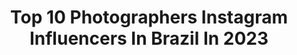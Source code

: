 ---
title: Top 10 Photographers Instagram Influencers In Brazil In 2023
description: >-
  Find top photographers Instagram influencers in Brazil in 2023. Most popular hashtags: #portrait #moodyports #globe.
platform: Instagram
hits: 916
text_top: See the top-rated Instagram influencers on inBeat.
text_bottom: Our platform has 916 Instagram influencers like this in Brazil for you to pitch.
profiles:
  - username: "gustavozylbersztajn"
    fullname: >-
      GZY
    bio: >-
      photographer
    location: "Brazil"
    followers: 39048
    engagement: 101
    commentsToLikes: 0.067207
    id: ck5hgwa5553dl0i11pq1g1uk5
    verified: false
    hashtags: "#personalproject, #printingtechniques, #nature, #patagonia"
  - username: "landau"
    fullname: >-
      Lucas Landau
    bio: >-
      Photographer
    location: "Brazil"
    followers: 36390
    engagement: 321
    commentsToLikes: 0.021739
    id: ckapbx7b11mrx0i7874koia9s
    verified: true
    hashtags: "#prostitui, #coronavirus, #incendiosflorestais, #carnavalcancelado"
  - username: "bladmeneghel"
    fullname: >-
      Blad Meneghel
    bio: >-
      Blad Meneghel / Bladinho (34 yr / 📍Rio 🇧🇷)⠀ Photographer: 📷Xuxa (2002-) ⠀⠀ 📷Record TV (2015-) 📷Publicidade (2002-)⠀⠀ 📷TV Globo (2002-2014)
    location: "Brazil"
    followers: 42210
    engagement: 863
    commentsToLikes: 0.063593
    id: ck0w3oje1ugnk0i19qq7y88i8
    verified: true
    hashtags: "#xuxa, #recordtv, #tbt, #nikon"
  - username: "carolsculture"
    fullname: >-
      𝐂𝐚𝐫𝐨𝐥 | antiga @grungessoul
    bio: >-
      𝑛𝑒𝑟𝑑𝑖𝑐𝑒𝑠 • 𝑓𝑜𝑡𝑜𝑠 • 𝑣𝑖𝑑𝑎 𝑝𝑒𝑠𝑠𝑜𝑎𝑙 • 𝑚𝑢𝑠𝑖𝑐𝑎 ☾| photographer: @anacarolfotografias ☾| personal acc: @ac.mouralima ☾| vintage dark aesthetic
    location: "Brazil"
    followers: 3286
    engagement: 2062
    commentsToLikes: 0.218171
    id: ck8t67rp8ckgo0j784flysm5w
    verified: false
    hashtags: "#grungestyle, #retroaesthetic, #vscocam, #yellowaesthetic"
  - username: "ioskar7"
    fullname: >-
      Oskar
    bio: >-
      Contact via direct Music video creator 🎥 Director | videographer | photographer
    location: "Brazil"
    followers: 18523
    engagement: 1039
    commentsToLikes: 0.041468
    id: ck0u6h9q922dk0i19xjinqri8
    verified: false
    hashtags: "#discoverportrait, #igworldclub, #bravoportraits, #aovportraits"
  - username: "brunogomesph"
    fullname: >-
      BRUNO GOMES
    bio: >-
      💭Creative Director 👁Fashion Photographer 🔎São Paulo, Brazil 💻brunogomesft@outlook.com
    location: "Brazil"
    followers: 37167
    engagement: 419
    commentsToLikes: 0.052740
    id: ck15s6gt5bglk0i199wyqhct5
    verified: false
    hashtags: "#reels, #fashionfilmdirector, #creativedirectors"
  - username: "aleflopes_photo"
    fullname: >-
      Alef Lopes
    bio: >-
      Portrait and Lifestyle Photographer 📷⚡️ 📍Curitiba - Brazil 👇Orçamentos + infos link abaixo!
    location: "Brazil"
    followers: 7171
    engagement: 927
    commentsToLikes: 0.139517
    id: ck8t39u9k2gzc0j78g5kc5fg0
    verified: false
    hashtags: "#photography, #curitiba, #moo, #reelsinstagram"
  - username: "felp011"
    fullname: >-
      Felpinho
    bio: >-
      Model-photographer and more. 🇧🇷 @flamme.br @captive.club @captive_br
    location: "Brazil"
    followers: 6003
    engagement: 1613
    commentsToLikes: 0.054060
    id: ck5c4zneo2ft10i11h3zsokc0
    verified: false
    hashtags: "#35mm, #sport"
  - username: "guiirossi"
    fullname: >-
      Guilherme Rossi
    bio: >-
      Photographer from SP 🇧🇷 Curso Online @_portraitacademy 👇🏻 Presets, ensaios e mais
    location: "Brazil"
    followers: 146190
    engagement: 328
    commentsToLikes: 0.214875
    id: ck0twq2vmgdkq0i190gk7anc8
    verified: false
    hashtags: "#navesmagazine, #moodyports, #portraitpage, #magiclens"
  - username: "lineker"
    fullname: >-
      Lineker Pires
    bio: >-
      📍São Paulo / Goiânia FASHION PHOTOGRAPHER
    location: "Brazil"
    followers: 68990
    engagement: 345
    commentsToLikes: 0.109979
    id: ck5q3pjkqlulb0i11loep8v0z
    verified: false
    hashtags: "#emiradosarabes, #insta, #goodvibes, #sky"
---